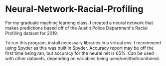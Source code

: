 # Neural-Network-Racial-Profiling
For my graduate machine learning class, I created a neural network that makes predictions based off of the Austin Police Department's Racial Profiling dataset for 2019.


To run this program, install necessary libraries in a virtual env. I recommend using Spyder as this was built in Spyder. Accuracy report may be off the first time being ran, but accuracy for the neural net is 65%.
Can be used with other datasets, depending on variables being used/omitted/combined.
